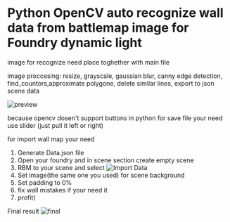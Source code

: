 # Python OpenCV auto recognize wall data from battlemap image for Foundry dynamic light
image for recognize need place toghether with main file

image proccesing: resize, grayscale, gaussian blur, canny edge detection, find_countors,approximate polygone, delete similar lines, export to json scene data

![preview](https://media.discordapp.net/attachments/338735742236753930/968399360746455060/unknown.png?width=617&height=468)

because opencv dosen't support buttons in python for save file your need use slider (just pull it left or right)

for import wall map your need

1. Generate Data.json file
2. Open your foundry and in scene section create empty scene
3. RBM to your scene and select  ![Import Data](https://media.discordapp.net/attachments/338735742236753930/968402220846551050/unknown.png)
4. Set image(the same one you used) for scene background
5. Set padding to 0%
6. fix wall mistakes if your need it
7. profit)

Final result
![final](https://media.discordapp.net/attachments/338735742236753930/968403335189250068/unknown.png?width=805&height=468)